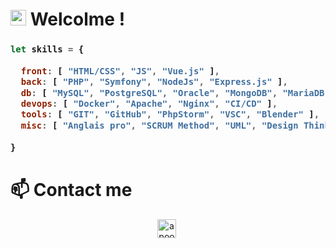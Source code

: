 # <img src="https://media.giphy.com/media/hvRJCLFzcasrR4ia7z/giphy.gif" width="25px"> Welcolme ! 

<h3>
    
```js
let skills = {
    
  front: [ "HTML/CSS", "JS", "Vue.js" ],
  back: [ "PHP", "Symfony", "NodeJs", "Express.js" ],
  db: [ "MySQL", "PostgreSQL", "Oracle", "MongoDB", "MariaDB" ],
  devops: [ "Docker", "Apache", "Nginx", "CI/CD" ],  
  tools: [ "GIT", "GitHub", "PhpStorm", "VSC", "Blender" ],
  misc: [ "Anglais pro", "SCRUM Method", "UML", "Design Thinking" ],
  
}
```
</h3>

# 📫 Contact me
<p align="center">
<a href="https://www.linkedin.com/in/matthieuschoubrenner/" target="blank"><img align="center" src="https://cdn.jsdelivr.net/npm/simple-icons@3.0.1/icons/linkedin.svg" alt="apoorvtyagi" height="30" width="30" /></a>&nbsp;
</p>
